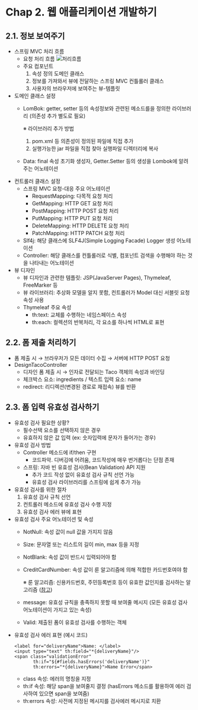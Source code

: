 # Chap 2. 웹 애플리케이션 개발하기
## 2.1. 정보 보여주기
* 스프링 MVC 처리 흐름
  * 요청 처리 흐름
  ![처리흐름](https://user-images.githubusercontent.com/19167273/183591669-52699b1f-d4da-4974-a120-e73e115de980.jpg)
  * 주요 컴포넌트
    1) 속성 정의 도메인 클래스
    2) 정보를 가져와서 뷰에 전달하는 스프링 MVC 컨틀롤러 클래스
    3) 사용자의 브라우저에 보여주는 뷰-템플릿
* 도메인 클래스 설정
  * LomBok: getter, setter 등의 속성정보와 관련된 메소드를을 정의한 라이브러리 (의존성 추가 별도로 필요)

    ※ 라이브러리 추가 방법
    1) pom.xml 등 의존성이 정의된 파일에 직접 추가
    2) 실행가능한 jar 파일을 직접 찾아 실행파일 디렉터리에 복사
  * Data: final 속성 초기화 생성자, Getter.Setter 등의 생성을 Lombok에 알려주는 어노테이션
* 컨트롤러 클래스 설정
  * 스프링 MVC 요청-대응 주요 어노테이션
    * RequestMapping: 다목적 요청 처리
    * GetMapping: HTTP GET 요청 처리
    * PostMapping: HTTP POST 요청 처리
    * PutMapping: HTTP PUT 요청 처리
    * DeleteMapping: HTTP DELETE 요청 처리
    * PatchMapping: HTTP PATCH 요청 처리
  * Slf4j: 해당 클래스에 SLF4J(Simple Logging Facade) Logger 생성 어노테이션
  * Controller: 해당 클래스를 컨틀롤러로 식별, 컴포넌트 검색을 수행해야 하는 것을 나타내는 어노테이션
* 뷰 디자인
  * 뷰 디자인과 관련한 템플릿: JSP(JavaServer Pages), Thymeleaf, FreeMarker 등
  * 뷰 라이브러리: 추상화 모델을 알지 못함, 컨트롤러가 Model 대신 서블릿 요청 속성 사용
  * Thymeleaf 주요 속성
    * th:text: 교체를 수행하는 네임스페이스 속성
    * th:each: 컬렉션의 반복처리, 각 요소를 하나씩 HTML로 표현

## 2.2. 폼 제출 처리하기
 * 폼 제출 시 → 브라우저가 모든 데이터 수집 → 서버에 HTTP POST 요청
 * DesignTacoController
   * 디자인 폼 제출 시 → 인자로 전달되는 Taco 객체의 속성과 바인딩
   * 체크박스 요소: ingredients / 텍스트 입력 요소: name
   * redirect: 리디렉션(변경된 경로로 재접속) 뷰를 반환

## 2.3. 폼 입력 유효성 검사하기
 * 유효성 검사 필요한 상황?
   * 필수선택 요소를 선택하지 않은 경우
   * 유효하지 않은 값 입력 (ex: 숫자입력에 문자가 들어가는 경우)
 * 유효성 검사 방법
   * Controller 메소드에 if/then 구현
     * 코드파악. 디버깅에 어려움, 코드작성에 매우 번거롭다는 단점 존재
   * 스프링: 자바 빈 유효성 검사(Bean Validation) API 지원
     * 추가 코드 작성 없이 유효성 검사 규칙 선언 가능
     * 유효성 검사 라이브러리를 스프링에 쉽게 추가 가능
 * 유효성 검사를 위한 절차
   1) 유효성 검사 규칙 선언
   2) 컨트롤러 메소드에 유효성 검사 수행 지정
   3) 유효성 검사 에러 뷰에 표현
 * 유효성 검사 주요 어노테이션 및 속성
   * NotNull: 속성 값이 null 값을 가지지 않음
   * Size: 문자열 또는 리스트의 길이 min, max 등을 지정
   * NotBlank: 속성 값이 반드시 입력되어야 함
   * CreditCardNumber: 속성 값이 룬 알고리즘에 의해 적합한 카드번호여야 함
 
     ※ 룬 알고리즘: 신용카드번호, 주민등록번호 등이 유효한 값인지를 검사하는 알고리즘 ([참고](https://m.blog.naver.com/jihye2340/220688812796))
   * message: 유효성 규칙을 충족하지 못할 때 보여줄 메시지 (모든 유효성 검사 어노테이션이 가지고 있는 속성)
   * Valid: 제출된 폼이 유효성 검사를 수행하는 객체
 * 유효성 검사 에러 표현 (예시 코드)
   ```
   <label for="deliveryName">Name: </label>
   <input type="text" th:field="*{deliveryName}"/>
   <span class="validationError"
          th:if="${#fields.hasErrors('deliveryName')}"
          th:errors="*{deliveryName}">Name Error</span>
   ```
   * class 속성: 에러의 명칭을 지정
   * th:if 속성: 해당 span을 보여줄지 결정 (hasErrors 메소드를 활용하여 에러 검사하여 있으면 span을 보여줌)
   * th:errors 속성: 사전에 지정된 메시지를 검사에러 메시지로 치환